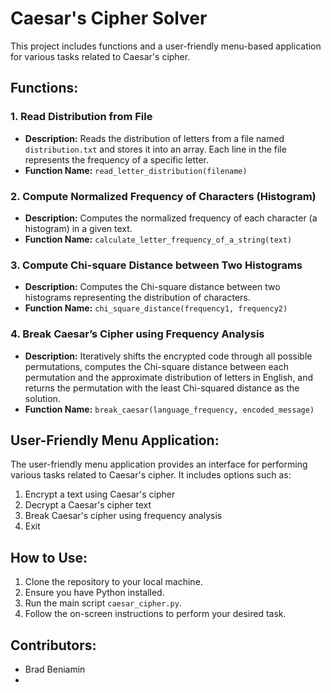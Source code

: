 # Caesar's Cipher Solver

This project includes functions and a user-friendly menu-based application for various tasks related to Caesar's cipher.

## Functions:

### 1. Read Distribution from File
- **Description:** Reads the distribution of letters from a file named `distribution.txt` and stores it into an array. Each line in the file represents the frequency of a specific letter.
- **Function Name:** `read_letter_distribution(filename)`

### 2. Compute Normalized Frequency of Characters (Histogram)
- **Description:** Computes the normalized frequency of each character (a histogram) in a given text.
- **Function Name:** `calculate_letter_frequency_of_a_string(text)`

### 3. Compute Chi-square Distance between Two Histograms
- **Description:** Computes the Chi-square distance between two histograms representing the distribution of characters.
- **Function Name:** `chi_square_distance(frequency1, frequency2)`

### 4. Break Caesar’s Cipher using Frequency Analysis
- **Description:** Iteratively shifts the encrypted code through all possible permutations, computes the Chi-square distance between each permutation and the approximate distribution of letters in English, and returns the permutation with the least Chi-squared distance as the solution.
- **Function Name:** `break_caesar(language_frequency, encoded_message)`

## User-Friendly Menu Application:

The user-friendly menu application provides an interface for performing various tasks related to Caesar's cipher. It includes options such as:

1. Encrypt a text using Caesar's cipher
2. Decrypt a Caesar's cipher text
3. Break Caesar's cipher using frequency analysis
4. Exit

## How to Use:

1. Clone the repository to your local machine.
2. Ensure you have Python installed.
3. Run the main script `caesar_cipher.py`.
4. Follow the on-screen instructions to perform your desired task.

## Contributors:

- Brad Beniamin
- 

